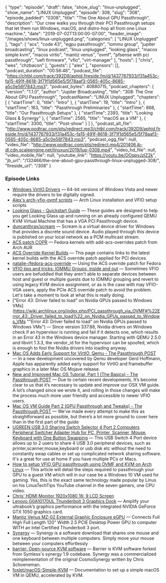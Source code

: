 {
  "type": "episode",
  "draft": false,
  "show_slug": "linux-unplugged",
  "show_name": "LINUX Unplugged",
  "episode": 308,
  "slug": "308",
  "episode_padded": "0308",
  "title": "The One About GPU Passthrough",
  "description": "Our crew walks you through their PCI Passthrough setups that let them run Windows, macOS, and distro-hop all from one Linux machine.",
  "date": "2019-07-02T13:00:00-07:00",
  "header_image": "/images/shows/linux-unplugged.png",
  "categories": [
    "LINUX Unplugged"
  ],
  "tags": [
    "acs",
    "code 43",
    "egpu passthrough",
    "iommu group",
    "jupiter broadcasting",
    "linux podcast",
    "linux unplugged",
    "looking glass",
    "macos simple kvm",
    "macos virtio",
    "mantiz venus",
    "ovmf",
    "pfsense with pci passthrough",
    "uefi firmware",
    "vfio",
    "virt-manager"
  ],
  "hosts": [
    "chris",
    "wes",
    "chzbacon"
  ],
  "guests": [
    "alex"
  ],
  "sponsors": [],
  "podcast_duration": "00:56:46",
  "podcast_file": "https://chtbl.com/track/392D9/aphid.fireside.fm/d/1437767933/f31a453c-fa15-491f-8618-3f71f1d565e5/5f78aaf3-0565-405c-8685-a5c0e56f7843.mp3",
  "podcast_bytes": 40880715,
  "podcast_chapters": {
    "version": "1.1.0",
    "author": "Jupiter Broadcasting",
    "title": "308: The One About GPU Passthrough",
    "podcastName": "LINUX Unplugged",
    "chapters": [
      {
        "startTime": 0,
        "title": "Intro"
      },
      {
        "startTime": 19,
        "title": "Intro"
      },
      {
        "startTime": 163,
        "title": "Passthrough Preliminaries"
      },
      {
        "startTime": 868,
        "title": "Our Passthrough Setups"
      },
      {
        "startTime": 2393,
        "title": "Looking Glass & Synergy"
      },
      {
        "startTime": 2565,
        "title": "macOS as a VM"
      },
      {
        "startTime": 3300,
        "title": "Post-show"
      }
    ]
  },
  "podcast_alt_file": "http://www.podtrac.com/pts/redirect.mp3/chtbl.com/track/392D9/aphid.fireside.fm/d/1437767933/f31a453c-fa15-491f-8618-3f71f1d565e5/5f78aaf3-0565-405c-8685-a5c0e56f7843.mp3",
  "podcast_ogg_file": null,
  "video_file": "http://www.podtrac.com/pts/redirect.mp4/201406.jb-dl.cdn.scaleengine.net/linuxun/2019/lup-0308.mp4",
  "video_hd_file": null,
  "video_mobile_file": null,
  "youtube_link": "https://youtu.be/OOqpvJzIZ2k",
  "jb_url": "/132466/the-one-about-gpu-passthrough-linux-unplugged-308/",
  "fireside_url": "/308"
}


### Episode Links

  * [Windows VirtIO Drivers](https://www.linux-kvm.org/page/WindowsGuestDrivers/Download_Drivers "Windows VirtIO Drivers") — 64-bit versions of Windows Vista and newer require the drivers to be digitally signed.
  * [Alex's arch-vfio-ovmf scripts](https://github.com/IronicBadger/arch-vfio-ovmf "Alex's arch-vfio-ovmf scripts") — Arch Linux installation and VFIO setup scripts 
  * [Looking Glass - Quickstart Guide](https://looking-glass.hostfission.com/quickstart "Looking Glass - Quickstart Guide") — These guides are designed to help you get Looking Glass up and running on an already configured QEMU KVM Virtual Machine that has a VGA PCI Passthrough device. 
  * [duncanthrax/scream](https://github.com/duncanthrax/scream#using-ivshmem-between-windows-guest-and-linux-host "duncanthrax/scream") — Scream is a virtual device driver for Windows that provides a discrete sound device. Audio played through this device is published on your local network as a PCM multicast stream. 
  * [ACS patch COPR](https://copr.fedorainfracloud.org/coprs/jlay/kernel-acspatch/ "ACS patch COPR") — Fedora kernels with add-acs-overrides patch from Arch AUR
  * [ACS Override Kernel Builds](https://queuecumber.gitlab.io/linux-acs-override/ "ACS Override Kernel Builds") — This page contains links to the latest kernel builds with the ACS override patch applied for PCI devices. 
  * [natalie-/fedora-acs-override](https://github.com/natalie-/fedora-acs-override "natalie-/fedora-acs-override") — Using the ACS override patch for Fedora
  * [VFIO tips and tricks: IOMMU Groups, inside and out](https://vfio.blogspot.com/2014/08/iommu-groups-inside-and-out.html "VFIO tips and tricks: IOMMU Groups, inside and out") — Sometimes VFIO users are befuddled that they aren't able to separate devices between host and guest or multiple guests due to IOMMU grouping and revert to using legacy KVM device assignment, or as is the case with may VFIO-VGA users, apply the PCIe ACS override patch to avoid the problem. Let's take a moment to look at what this is really doing. 
  * ["Error 43: Driver failed to load" on Nvidia GPUs passed to Windows VMs](https://wiki.archlinux.org/index.php/PCI_passthrough_via_OVMF#%22Error_43:_Driver_failed_to_load%22_on_Nvidia_GPUs_passed_to_Windows_VMs ""Error 43: Driver failed to load" on Nvidia GPUs passed to Windows VMs") — Since version 337.88, Nvidia drivers on Windows check if an hypervisor is running and fail if it detects one, which results in an Error 43 in the Windows device manager. Starting with QEMU 2.5.0 and libvirt 1.3.3, the vendor_id for the hypervisor can be spoofed, which is enough to fool the Nvidia drivers into loading anyway.
  * [Mac OS Adds Early Support for VirtIO, Qemu - The Passthrough POST](https://passthroughpo.st/mac-os-adds-early-support-for-virtio-qemu/ "Mac OS Adds Early Support for VirtIO, Qemu - The Passthrough POST") — In a new development uncovered by Qemu developer Gerd Hoffmann, Apple has apparently added early support for VirtIO and framebuffer graphics in a later Mac OS Mojave release. 
  * [New and Improved Mac OS Tutorial, Part 1 (The Basics) - The Passthrough POST](https://passthroughpo.st/new-and-improved-mac-os-tutorial-part-1-the-basics/ "New and Improved Mac OS Tutorial, Part 1 \(The Basics\) - The Passthrough POST") — Due to certain recent developments, It’s become clear to us that it’s necessary to update and improve our OSX VM guide. A lot’s changed since we wrote it, and rolling in those changes will make the process much more user friendly and accessible to newer VFIO users. 
  * [Mac OS VM Guide Part 2 (GPU Passthrough and Tweaks) - The Passthrough POST](https://passthroughpo.st/mac-os-vm-guide-part-2-gpu-passthrough-and-tweaks/ "Mac OS VM Guide Part 2 \(GPU Passthrough and Tweaks\) - The Passthrough POST") — We’ve made every attempt to make this as straightforward as possible, but there’s a lot more ground to cover here than in the first part of the guide
  * [UGREEN USB 3.0 Sharing Switch Selector 4 Port 2 Computers Peripheral Switcher Adapter Hub for PC, Printer, Scanner, Mouse, Keyboard with One Button Swapping](https://www.amazon.com/UGREEN-Selector-Computers-Peripheral-Switcher/dp/B01N6GD9JO/ref=sr_1_3?keywords=usb+switcher&qid=1561573709&s=gateway&sr=8-3 "UGREEN USB 3.0 Sharing Switch Selector 4 Port 2 Computers Peripheral Switcher Adapter Hub for PC, Printer, Scanner, Mouse, Keyboard with One Button Swapping") — This USB Switch 4 Port device allows up to 2 users to share 4 USB 3.0 peripheral devices, such as printer,scanner,mouse,keyboard or usb disk etc without the need to constantly swap cables or set up complicated network sharing software. It's a great for use at home if you have multiple PCs or Macs.
  * [How to setup VFIO GPU passthrough using OVMF and KVM on Arch Linux](https://blog.linuxserver.io/2017/04/28/how-to-setup-vfio-gpu-passthrough-using-ovmf-and-kvm-on-arch-linux/ "How to setup VFIO GPU passthrough using OVMF and KVM on Arch Linux") — This article will detail the steps required to passthrough your GPU to a guest VM which will in our case be a Windows 10 VM used for gaming. Yes, this is the exact same technology made popular by Linus on his LinusTechTips YouTube channel in the seven gamers, one CPU video.
  * [Chris' HDMI Monitor 1920x1080 16: 9 LCD Screen](https://www.amazon.com/gp/product/B0762NKY3D/ "Chris' HDMI Monitor 1920x1080 16: 9 LCD Screen")
  * [Lenovo G0A10170UL Thunderbolt 3 Graphics Dock](https://www.amazon.com/Lenovo-G0A10170UL-Thunderbolt-Graphics-Dock/dp/B079JFW3YT "Lenovo G0A10170UL Thunderbolt 3 Graphics Dock") — Amplify your ultrabook’s graphics performance with the integrated NVIDIA GeForce GTX 1050 graphics card. 
  * [Mantiz Venus MZ-02 External Graphic Enclosure eGPU](https://www.amazon.com/gp/product/B0745H6GTX/ref=ppx_yo_dt_b_asin_title_o09_s00?ie=UTF8&psc=1 "Mantiz Venus MZ-02 External Graphic Enclosure eGPU") — Connects Full High Full Length 120" Width 2.5 PCIE Desktop Power GPU to computer WITH an Intel Certified Thunderbolt 3 port.
  * [Synergy](https://symless.com/synergy "Synergy") — Synergy is a software download that shares one mouse and one keyboard between multiple computers. Simply move your mouse between your computers effortlessly
  * [barrier: Open-source KVM software](https://github.com/debauchee/barrier "barrier: Open-source KVM software") — Barrier is KVM software forked from Symless's synergy 1.9 codebase. Synergy was a commercialized reimplementation of the original CosmoSynergy written by Chris Schoeneman. 
  * [foxlet/macOS-Simple-KVM](https://github.com/foxlet/macOS-Simple-KVM/ "foxlet/macOS-Simple-KVM") — Documentation to set up a simple macOS VM in QEMU, accelerated by KVM. 


